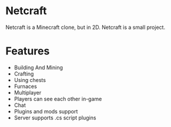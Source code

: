 # Netcraft
Netcraft is a Minecraft clone, but in 2D. Netcraft is a small project.

# Features
- Building And Mining
- Crafting
- Using chests
- Furnaces
- Multiplayer
- Players can see each other in-game
- Chat
- Plugins and mods support
- Server supports .cs script plugins
